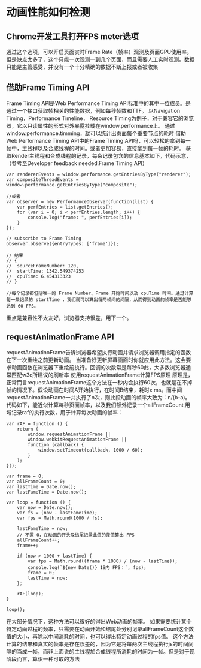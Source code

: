 #   动画性能如何检测

##  Chrome开发工具打开FPS meter选项
通过这个选项，可以开启页面实时Frame Rate（帧率）观测及页面GPU使用率。但是缺点太多了，这个只能一次观测一到几个页面，而且需要人工实时观测。数据只能是主管感受，并没有一个十分精确的数据不断上报或者被收集

##  借助Frame Timing API
Frame Timing API是Web Performance Timing API标准中的其中一位成员。是通过一个接口获取帧相关的性能数据，例如每秒帧数和TTF。
以Navigation Timing，Performance Timeline， Resource Timing为例子，对于兼容它的浏览器，它以只读属性的形式对外暴露挂载在window.performance上。
通过window.performance.timming，就可以统计出页面每个重要节点的耗时
借助Web Performance Timing API中的Frame Timing API吗，可以轻松的拿到每一帧中，主线程以及合成线程的时间。或者更加容易，直接拿到每一帧的耗时。
获取Render主线程和合成线程的记录，每条记录包含的信息基本如下，代码示意，（参考至Developer feedback needed:Frame Timing API）
```javascript{.line-numbers}
var rendererEvents = window.performance.getEntriesByType("renderer");
var compositeThreadEvents = window.performance.getEntriesByType("composite");

//或者
var observer = new PerformanceObserver(function(list) {
    var perfEntries = list.getEntries();
    for (var i = 0; i < perfEntries.length; i++) {
        console.log("frame: ", perfEntries[i]);
    }
});

// subscribe to Frame Timing
observer.observe({entryTypes: ['frame']});

// 结果
// {
//  sourceFrameNumber: 120,
//  startTime: 1342.549374253
//  cpuTime: 6.454313323
// }

//每个记录都包括唯一的 Frame Number、Frame 开始时间以及 cpuTime 时间。通过计算每一条记录的 startTime ，我们就可以算出每两帧间的间隔，从而得到动画的帧率是否能够达到 60 FPS。
```
重点是兼容性不太友好，浏览器支持很差，用下一个。

##  requestAnimationFrame API
requestAnimatinoFrame告诉浏览器希望执行动画并请求浏览器调用指定的函数在下一次重绘之前更新动画。
当准备好更新屏幕画面时你就应用此方法。这会要求动画函数在浏览器下重绘前执行。回调的次数常是每秒60此，大多数浏览器通常匹配w3c所建议的刷新率
使用requestAnimationFrame计算FPS原理
原理是，正常而言requestAnimationFrame这个方法在一秒内会执行60次，也就是在不掉帧的情况下。假设动画在时间A开始执行，在时间B结束，耗时x ms。而中间requestAnimationFrame一共执行了n次，则此段动画的帧率大致为：n/(b-a)。
代码如下，能近似计算每秒页面帧率，以及我们额外记录一个allFrameCount,用域记录raf的执行次数，用于计算每次动画的帧率：
```javascript{.line-numbers}
var rAF = function () {
    return (
        window.requestAnimationFrame ||
        window.webkitRequestAnimationFrame ||
        function (callback) {
            window.setTimeout(callback, 1000 / 60);
        }
    );
}();

var frame = 0;
var allFrameCount = 0;
var lastTime = Date.now();
var lastFameTime = Date.now();

var loop = function () {
    var now = Date.now();
    var fs = (now - lastFameTime);
    var fps = Math.round(1000 / fs);

    lastFameTime = now;
    // 不置 0，在动画的开头及结尾记录此值的差值算出 FPS
    allFrameCount++;
    frame++;

    if (now > 1000 + lastTime) {
        var fps = Math.round((frame * 1000) / (now - lastTime));
        console.log(`${new Date()} 1S内 FPS：`, fps);
        frame = 0;
        lastTime = now;
    };

    rAF(loop);
}

loop();
```
在大部分情况下，这种方法可以很好的得出Web动画的帧率。
如果需要统计某个特定动画过程的频率，只需要在动画开始和结尾处分别记录allFrameCount这个数值的大小，再除以中间消耗的时间，也可以得出特定动画过程的fps值。
这个方法计算的结果和真实的帧率是存在误差的，因为它是将每两次主线程执行js的时间间隔的当成一帧，而非上面说的主线程加合成线程所消耗的时间为一帧。但是对于现阶段而言，算识一种可取的方法